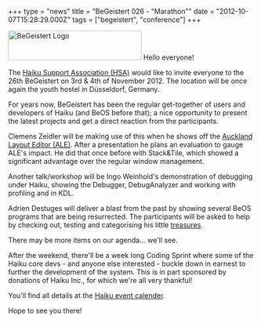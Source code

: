 +++
type = "news"
title = "BeGeistert 026 - \"Marathon\""
date = "2012-10-07T15:28:29.000Z"
tags = ["begeistert", "conference"]
+++

<span class="inline right"><img src="/files/screenshots/begeistert-logo.png" alt="BeGeistert Logo" title="BeGeistert Logo" class="image image-_original " width="272" height="60" /></span>
Hello everyone!

The <a href="http://www.haiku-support-association.org/index-eng.html">Haiku Support Association (HSA)</a> would like to invite everyone to the 26th BeGeistert on 3rd & 4th of November 2012. The location will be once again the youth hostel in Düsseldorf, Germany.

For years now, BeGeistert has been the regular get-together of users and developers of Haiku (and BeOS before that); a nice opportunity to present the latest projects and get a direct reaction from the participants.
<!--more-->
Clemens Zeidler will be making use of this when he shows off the <a href="/blog/czeidler/2012-09-03_ale_auckland_layout_editor">Auckland Layout Editor (ALE)</a>. After a presentation he plans an evaluation to gauge ALE's impact. He did that once before with Stack&Tile, which showed a significant advantage over the regular window management.

Another talk/workshop will be Ingo Weinhold's demonstration of debugging under Haiku, showing the Debugger, DebugAnalyzer and working with profiling and in KDL.

Adrien Destuges will deliver a blast from the past by showing several BeOS programs that are being resurrected. The participants will be asked to help by checking out, testing and categorising his little <a href="http://pulkomandy.tk/~beosarchive/index.pl">treasures</a>.

There may be more items on our agenda... we'll see.

After the weekend, there'll be a week long Coding Sprint where some of the Haiku core devs - and anyone else interested - buckle down in earnest to further the development of the system. This is in part sponsored by donations of Haiku Inc., for which we're all very thankful!

You'll find all details at the <a href="/conference/2012_begeistert_026_marathon">Haiku event calender</a>.

Hope to see you there!